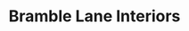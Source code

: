 ---
title: "Bramble Lane Interiors"
url: /eccleshall/bramble-lane-interiors/
shop: interior decoration
---